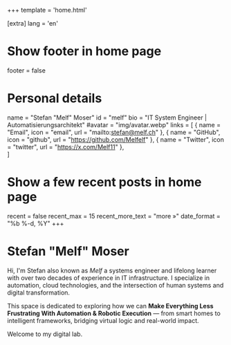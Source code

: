 +++
template = 'home.html'

[extra]
lang = 'en'

# Show footer in home page
footer = false

# Personal details
name = "Stefan \"Melf\" Moser"
id = "melf"
bio = "IT System Engineer | Automatisierungsarchitekt"
#avatar = "img/avatar.webp"
links = [
    { name = "Email", icon = "email", url = "mailto:stefan@melf.ch" },
    { name = "GitHub", icon = "github", url = "https://github.com/Melfelf" },
    { name = "Twitter", icon = "twitter", url = "https://x.com/Melf11" },   
]

# Show a few recent posts in home page
recent = false
recent_max = 15
recent_more_text = "more »"
date_format = "%b %-d, %Y"
+++

# Stefan "Melf" Moser

Hi, I'm Stefan also known as *Melf* a systems engineer and lifelong learner with over two decades of experience in IT infrastructure. I specialize in automation, cloud technologies, and the intersection of human systems and digital transformation.

This space is dedicated to exploring how we can **Make Everything Less Frustrating With Automation & Robotic Execution** — from smart homes to intelligent frameworks, bridging virtual logic and real-world impact.

Welcome to my digital lab.
